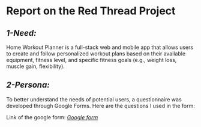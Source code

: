 # **Report on the Red Thread Project**
## *1-Need:*
Home Workout Planner is a full-stack web and mobile app that allows users to create and follow personalized workout plans based on their available equipment, fitness level, and specific fitness goals (e.g., weight loss, muscle gain, flexibility).

## *2-Persona:*
To better understand the needs of potential users, a questionnaire was developed through Google Forms. Here are the questions I used in the form:

Link of the google form: *[Google form](https://forms.gle/n4zVVyLtRjYLytha8)*
